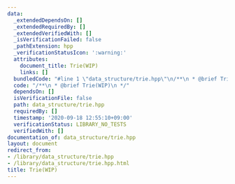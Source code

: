 ```yaml
---
data:
  _extendedDependsOn: []
  _extendedRequiredBy: []
  _extendedVerifiedWith: []
  _isVerificationFailed: false
  _pathExtension: hpp
  _verificationStatusIcon: ':warning:'
  attributes:
    document_title: Trie(WIP)
    links: []
  bundledCode: "#line 1 \"data_structure/trie.hpp\"\n/**\n * @brief Trie(WIP)\n */\n"
  code: "/**\n * @brief Trie(WIP)\n */"
  dependsOn: []
  isVerificationFile: false
  path: data_structure/trie.hpp
  requiredBy: []
  timestamp: '2020-09-18 12:55:10+09:00'
  verificationStatus: LIBRARY_NO_TESTS
  verifiedWith: []
documentation_of: data_structure/trie.hpp
layout: document
redirect_from:
- /library/data_structure/trie.hpp
- /library/data_structure/trie.hpp.html
title: Trie(WIP)
---
```

